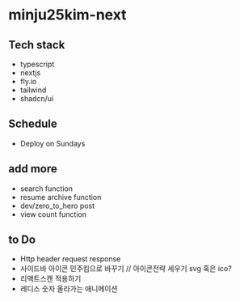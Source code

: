# minju25kim-next

## Tech stack
- typescript
- nextjs
- fly.io
- tailwind
- shadcn/ui

## Schedule
- Deploy on Sundays

## add more
- search function
- resume archive function
- dev/zero_to_hero post
- view count function


## to Do
- Http header request response
- 사이드바 아이콘 민주킴으로 바꾸기 // 아이콘전략 세우기 svg 혹은 ico?
- 리액트스캔 적용하기
- 레디스 숫자 올라가는 애니메이션
